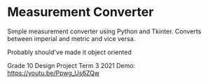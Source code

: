 # Measurement Converter
Simple measurement converter using Python and Tkinter. Converts between imperial and metric and vice versa. 

Probably should've made it object oriented 

Grade 10 Design Project Term 3 2021
Demo: https://youtu.be/Ppwg_Us6ZQw
